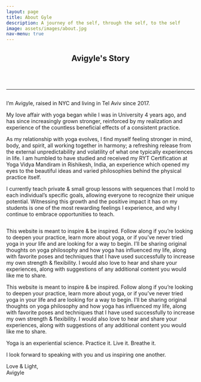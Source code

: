 ```yaml
---
layout: page
title: About Gyle
description: A journey of the self, through the self, to the self
image: assets/images/about.jpg
nav-menu: true
---
```

<!-- Main -->
<div id="main" class="alt">

<!-- One -->
<section id="one">
	<div class="inner">
		<header class="major">
			<h1>Avigyle's Story</h1>
		</header>
		<span class="image fit"><img src="{% link assets/images/about1.jpg %}" alt="" /></span>
		<hr />


<!-- Content Option 2 -->
<span class="image left"><img src="{% link assets/images/pic09.jpg %}" alt="" /></span>
<p>I’m Avigyle, raised in NYC and living in Tel Aviv since 2017.</p>

<p>My love affair with yoga began while I was in University 4 years ago, and has since increasingly grown stronger, reinforced by my realization and experience of the countless beneficial effects of a consistent practice.</p>

<p>As my relationship with yoga evolves, I find myself feeling stronger in mind, body, and spirit, all working together in harmony; a refreshing release from the external unpredictability and volatility of what one typically experiences in life. I am humbled to have studied and received my RYT Certification at Yoga Vidya Mandiram in Rishikesh, India, an experience which opened my eyes to the beautiful ideas and varied philosophies behind the physical practice itself.</p>

<p>I currently teach private & small group lessons with sequences that I mold to each individual’s specific goals, allowing everyone to recognize their unique potential. Witnessing this growth and the positive impact it has on my students is one of the most rewarding feelings I experience, and why I continue to embrace opportunities to teach.</p>

<span class="image right"><img src="{% link assets/images/pic10.jpg %}" alt="" /></span>
<p>This website is meant to inspire & be inspired. Follow along if you’re looking to deepen your practice, learn more about yoga, or if you’ve never tried yoga in your life and are looking for a way to begin. I’ll be sharing original thoughts on yoga philosophy and how yoga has influenced my life, along with favorite poses and techniques that I have used successfully to increase my own strength & flexibility. I would also love to hear and share your experiences, along with suggestions of any additional content you would like me to share.</p>

<p>This website is meant to inspire & be inspired. Follow along if you’re looking to deepen your practice, learn more about yoga, or if you’ve never tried yoga in your life and are looking for a way to begin. I’ll be sharing original thoughts on yoga philosophy and how yoga has influenced my life, along with favorite poses and techniques that I have used successfully to increase my own strength & flexibility. I would also love to hear and share your experiences, along with suggestions of any additional content you would like me to share.</p>

<p>Yoga is an experiential science. Practice it. Live it. Breathe it.</p>

<p>I look forward to speaking with you and us inspiring one another.</p>

<p>Love & Light,<br />
Avigyle</p>



<!-- Content Option 2
<div class="row 200%">
	<div class="6u 12u$(medium)">
		<p>I’m Avigyle, raised in NYC and living in Tel Aviv since 2017.</p>
		<p>My love affair with yoga began while I was in University 4 years ago, and has since increasingly grown stronger, reinforced by my realization and experience of the countless beneficial effects of a consistent practice.</p>
		<p>As my relationship with yoga evolves, I find myself feeling stronger in mind, body, and spirit, all working together in harmony; a refreshing release from the external unpredictability and volatility of what one typically experiences in life. I am humbled to have studied and received my RYT Certification at Yoga Vidya Mandiram in Rishikesh, India, an experience which opened my eyes to the beautiful ideas and varied philosophies behind the physical practice itself.</p>
		<p>I currently teach private & small group lessons with sequences that I mold to each individual’s specific goals, allowing everyone to recognize their unique potential. Witnessing this growth and the positive impact it has on my students is one of the most rewarding feelings I experience, and why I continue to embrace opportunities to teach.</p>
	</div>
	<div class="6u$ 12u$(medium)">
		<p>This website is meant to inspire & be inspired. Follow along if you’re looking to deepen your practice, learn more about yoga, or if you’ve never tried yoga in your life and are looking for a way to begin. I’ll be sharing original thoughts on yoga philosophy and how yoga has influenced my life, along with favorite poses and techniques that I have used successfully to increase my own strength & flexibility. I would also love to hear and share your experiences, along with suggestions of any additional content you would like me to share.</p>
		<p>This website is meant to inspire & be inspired. Follow along if you’re looking to deepen your practice, learn more about yoga, or if you’ve never tried yoga in your life and are looking for a way to begin. I’ll be sharing original thoughts on yoga philosophy and how yoga has influenced my life, along with favorite poses and techniques that I have used successfully to increase my own strength & flexibility. I would also love to hear and share your experiences, along with suggestions of any additional content you would like me to share.</p>
		<p>Yoga is an experiential science. Practice it. Live it. Breathe it.</p>
		<p>I look forward to speaking with you and us inspiring one another.</p>
		<p>Love & Light,<br />
		Avigyle</p>
	</div>
-->

